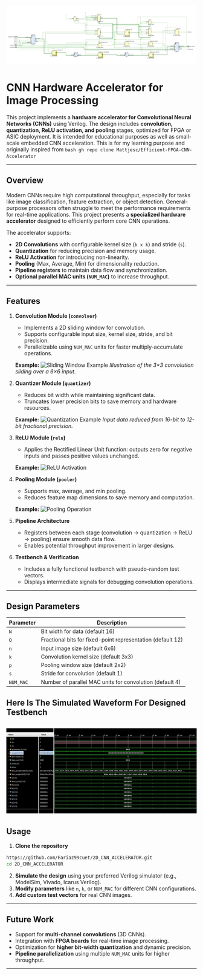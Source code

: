  ![RTL Synthesis](cnn_accelerator/Images/accelerator.jpg)
---

# CNN Hardware Accelerator for Image Processing

This project implements a **hardware accelerator for Convolutional Neural Networks (CNNs)** using Verilog. The design includes **convolution, quantization, ReLU activation, and pooling** stages, optimized for FPGA or ASIC deployment. It is intended for educational purposes as well as small-scale embedded CNN acceleration.
This is for my learning purpose and originally inspired from ```bash gh repo clone Mattjesc/Efficient-FPGA-CNN-Accelerator ```

---

## Overview

Modern CNNs require high computational throughput, especially for tasks like image classification, feature extraction, or object detection. General-purpose processors often struggle to meet the performance requirements for real-time applications. This project presents a **specialized hardware accelerator** designed to efficiently perform core CNN operations.

The accelerator supports:

* **2D Convolutions** with configurable kernel size (`k x k`) and stride (`s`).
* **Quantization** for reducing precision and memory usage.
* **ReLU Activation** for introducing non-linearity.
* **Pooling** (Max, Average, Min) for dimensionality reduction.
* **Pipeline registers** to maintain data flow and synchronization.
* **Optional parallel MAC units (`NUM_MAC`)** to increase throughput.

---

## Features

1. **Convolution Module (`convolver`)**

   * Implements a 2D sliding window for convolution.
   * Supports configurable input size, kernel size, stride, and bit precision.
   * Parallelizable using `NUM_MAC` units for faster multiply-accumulate operations.

   **Example:**
   ![Sliding Window Example](images/sliding_window.png)
   *Illustration of the 3×3 convolution sliding over a 6×6 input.*

2. **Quantizer Module (`quantizer`)**

   * Reduces bit width while maintaining significant data.
   * Truncates lower precision bits to save memory and hardware resources.

   **Example:**
   ![Quantization Example](images/quantization.png)
   *Input data reduced from 16-bit to 12-bit fractional precision.*

3. **ReLU Module (`relu`)**

   * Applies the Rectified Linear Unit function: outputs zero for negative inputs and passes positive values unchanged.

   **Example:**
   ![ReLU Activation](images/relu.png)

4. **Pooling Module (`pooler`)**

   * Supports max, average, and min pooling.
   * Reduces feature map dimensions to save memory and computation.

   **Example:**
   ![Pooling Operation](images/pooling.png)

5. **Pipeline Architecture**

   * Registers between each stage (convolution → quantization → ReLU → pooling) ensure smooth data flow.
   * Enables potential throughput improvement in larger designs.

6. **Testbench & Verification**

   * Includes a fully functional testbench with pseudo-random test vectors.
   * Displays intermediate signals for debugging convolution operations.

---

## Design Parameters

| Parameter | Description                                                 |
| --------- | ----------------------------------------------------------- |
| `N`       | Bit width for data (default 16)                             |
| `Q`       | Fractional bits for fixed-point representation (default 12) |
| `n`       | Input image size (default 6x6)                              |
| `k`       | Convolution kernel size (default 3x3)                       |
| `p`       | Pooling window size (default 2x2)                           |
| `s`       | Stride for convolution (default 1)                          |
| `NUM_MAC` | Number of parallel MAC units for convolution (default 4)    |
## Here Is The Simulated Waveform For Designed Testbench
 ![RTL Synthesis](cnn_accelerator/Images/waveform.jpg)
---

## Usage

1. **Clone the repository**

```bash
https://github.com/Fariaz99cuet/2D_CNN_ACCELERATOR.git
cd 2D_CNN_ACCELERATOR
```

2. **Simulate the design** using your preferred Verilog simulator (e.g., ModelSim, Vivado, Icarus Verilog).
3. **Modify parameters** like `n`, `k`, or `NUM_MAC` for different CNN configurations.
4. **Add custom test vectors** for real CNN images.

---

## Future Work

* Support for **multi-channel convolutions** (3D CNNs).
* Integration with **FPGA boards** for real-time image processing.
* Optimization for **higher bit-width quantization** and dynamic precision.
* **Pipeline parallelization** using multiple `NUM_MAC` units for higher throughput.

---



